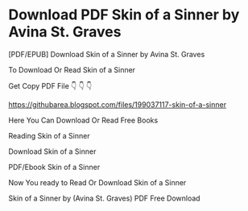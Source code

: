 # Download PDF Skin of a Sinner by Avina St. Graves
[PDF/EPUB] Download Skin of a Sinner by Avina St. Graves

To Download Or Read Skin of a Sinner

Get Copy PDF File 👇 👇 👇

https://githubarea.blogspot.com/files/199037117-skin-of-a-sinner

Here You Can Download Or Read Free Books

Reading Skin of a Sinner

Download Skin of a Sinner

PDF/Ebook Skin of a Sinner

Now You ready to Read Or Download Skin of a Sinner

Skin of a Sinner by (Avina St. Graves) PDF Free Download
